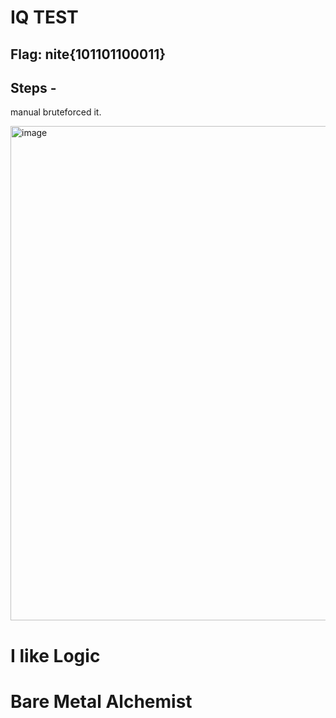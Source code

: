 # IQ TEST
## Flag: nite{101101100011}

## Steps - 
manual bruteforced it. 

<img width="524" height="791" alt="image" src="https://github.com/user-attachments/assets/0c7653f7-95aa-45d7-a27c-984ea5d05f5e" />

# I like Logic

# Bare Metal Alchemist

